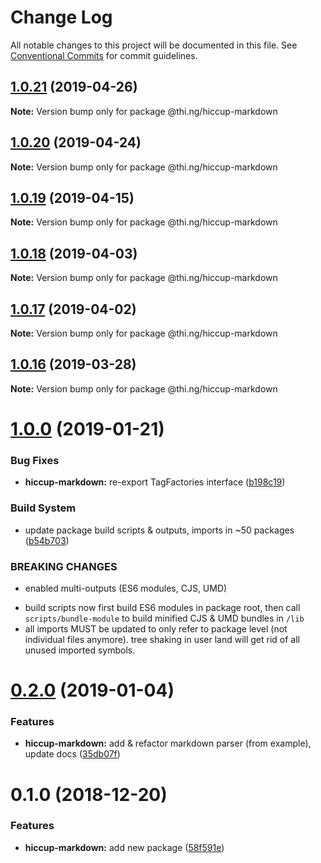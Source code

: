 # Change Log

All notable changes to this project will be documented in this file.
See [Conventional Commits](https://conventionalcommits.org) for commit guidelines.

## [1.0.21](https://github.com/thi-ng/umbrella/compare/@thi.ng/hiccup-markdown@1.0.20...@thi.ng/hiccup-markdown@1.0.21) (2019-04-26)

**Note:** Version bump only for package @thi.ng/hiccup-markdown





## [1.0.20](https://github.com/thi-ng/umbrella/compare/@thi.ng/hiccup-markdown@1.0.19...@thi.ng/hiccup-markdown@1.0.20) (2019-04-24)

**Note:** Version bump only for package @thi.ng/hiccup-markdown





## [1.0.19](https://github.com/thi-ng/umbrella/compare/@thi.ng/hiccup-markdown@1.0.18...@thi.ng/hiccup-markdown@1.0.19) (2019-04-15)

**Note:** Version bump only for package @thi.ng/hiccup-markdown





## [1.0.18](https://github.com/thi-ng/umbrella/compare/@thi.ng/hiccup-markdown@1.0.17...@thi.ng/hiccup-markdown@1.0.18) (2019-04-03)

**Note:** Version bump only for package @thi.ng/hiccup-markdown





## [1.0.17](https://github.com/thi-ng/umbrella/compare/@thi.ng/hiccup-markdown@1.0.16...@thi.ng/hiccup-markdown@1.0.17) (2019-04-02)

**Note:** Version bump only for package @thi.ng/hiccup-markdown





## [1.0.16](https://github.com/thi-ng/umbrella/compare/@thi.ng/hiccup-markdown@1.0.15...@thi.ng/hiccup-markdown@1.0.16) (2019-03-28)

**Note:** Version bump only for package @thi.ng/hiccup-markdown







# [1.0.0](https://github.com/thi-ng/umbrella/compare/@thi.ng/hiccup-markdown@0.2.0...@thi.ng/hiccup-markdown@1.0.0) (2019-01-21)


### Bug Fixes

* **hiccup-markdown:** re-export TagFactories interface ([b198c19](https://github.com/thi-ng/umbrella/commit/b198c19))


### Build System

* update package build scripts & outputs, imports in ~50 packages ([b54b703](https://github.com/thi-ng/umbrella/commit/b54b703))


### BREAKING CHANGES

* enabled multi-outputs (ES6 modules, CJS, UMD)

- build scripts now first build ES6 modules in package root, then call
  `scripts/bundle-module` to build minified CJS & UMD bundles in `/lib`
- all imports MUST be updated to only refer to package level
  (not individual files anymore). tree shaking in user land will get rid of
  all unused imported symbols.


# [0.2.0](https://github.com/thi-ng/umbrella/compare/@thi.ng/hiccup-markdown@0.1.2...@thi.ng/hiccup-markdown@0.2.0) (2019-01-04)


### Features

* **hiccup-markdown:** add & refactor markdown parser (from example), update docs ([35db07f](https://github.com/thi-ng/umbrella/commit/35db07f))


# 0.1.0 (2018-12-20)


### Features

* **hiccup-markdown:** add new package ([58f591e](https://github.com/thi-ng/umbrella/commit/58f591e))
